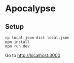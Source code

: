 # Apocalypse

## Setup

    cp local.json-dist local.json
    npm install
    npm run dev

Go to [http://localhost:3000](http://localhost:3000)
